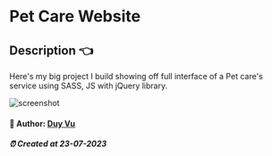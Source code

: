 # Pet Care Website

##  Description 👈

Here's my big project I build showing off full interface of a Pet care's service using SASS, JS with jQuery library.

<img src="./assets/imgs/" alt="screenshot" />


#### 🐳 Author: [Duy Vu](https://github.com/duyvuxx)

##### ⏰ Created at 23-07-2023

